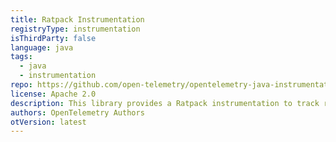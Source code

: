 ```yaml
---
title: Ratpack Instrumentation
registryType: instrumentation
isThirdParty: false
language: java
tags:
  - java
  - instrumentation
repo: https://github.com/open-telemetry/opentelemetry-java-instrumentation/tree/main/instrumentation/ratpack
license: Apache 2.0
description: This library provides a Ratpack instrumentation to track requests through OpenTelemetry.
authors: OpenTelemetry Authors
otVersion: latest
---
```

